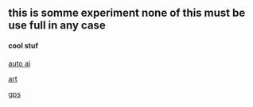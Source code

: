 ## this is somme experiment none of this must be use full in any case

#### cool stuf

[auto ai ](https://github.com/Shiro-zero/prog/blob/nouvelle-fonctionnalit%C3%A9/python/tchat/ai.py " nead to run an ai in local host")

[art
](https://github.com/Shiro-zero/prog/blob/nouvelle-fonctionnalit%C3%A9/python/Art/art.ipynb " nead jupiter note book ")

[gps](https://github.com/Shiro-zero/prog/blob/nouvelle-fonctionnalit%C3%A9/python/gps/Untitled-1.ipynb)

